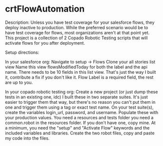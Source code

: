 # crtFlowAutomation

Description:
Unless you have test coverage for your salesforce flows, they deploy inactive to production. While the preferred scenario would be to have test coverage for flows, most organizations aren't at that point yet. This project is a collection of 2 Copado Robotic Testing scripts that will activate flows for you after deployment.

Setup directions:

In your salesforce org:
Navigate to setup -> Flows
Clone your all stories list view
Name this view flowsModifiedToday for both the label and the api name.
There needs to be 10 fields in this list view. That's just the way I built it, contribute a fix if you don't like it. Flow Label is a required field, the rest are up to you.

In your copado robotic testing org:
Create a new project (or just dump these tests in an existing one, idc)
I built these in two separate suites. It's just easier to trigger them that way, but there's no reason you can't put them in one and trigger them using a tag or exact test name.
On your test suite(s), create the variables login_url, password, and username. Populate these with your production values.
You need a resources and tests folder
you need a common.robot in the resources folder. If you don't have one, copy mine. At a minimum, you need the "setup" and "Activate Flow" keywords and the included variables and libraries.
Create the two robot files, copy and paste my code into the files.
